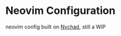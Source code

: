 # Neovim Configuration
neovim config built on [Nvchad](https://github.com/NvChad/NvChad), still a WIP
